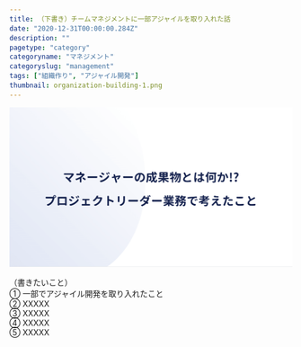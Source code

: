 ```yaml
---
title: （下書き）チームマネジメントに一部アジャイルを取り入れた話
date: "2020-12-31T00:00:00.284Z"
description: ""
pagetype: "category"
categoryname: "マネジメント"
categoryslug: "management"
tags: ["組織作り", "アジャイル開発"]
thumbnail: organization-building-1.png
---
```


![](./organization-building-1.png)

（書きたいこと）  
① 一部でアジャイル開発を取り入れたこと   
② XXXXX  
③ XXXXX  
④ XXXXX  
⑤ XXXXX  

## 

## 

## 

## 

